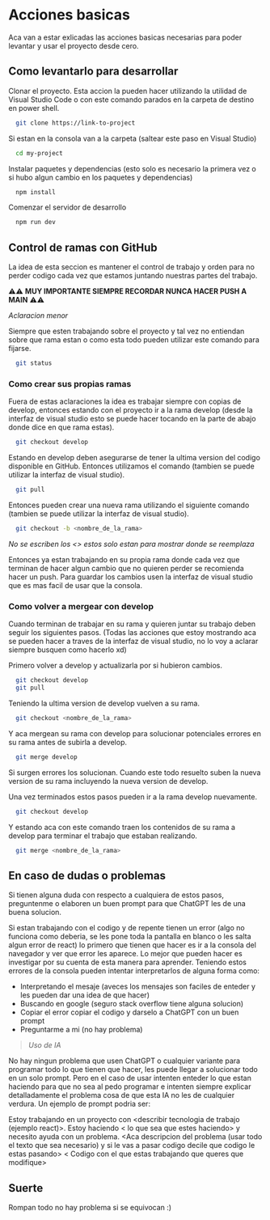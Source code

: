 # Acciones basicas

Aca van a estar exlicadas las acciones basicas necesarias para poder levantar y usar el proyecto desde cero.




## Como levantarlo para desarrollar

Clonar el proyecto. Esta accion la pueden hacer utilizando la utilidad de Visual Studio Code o con este comando parados en la carpeta de destino en power shell.

```bash
  git clone https://link-to-project
```

Si estan en la consola van a la carpeta (saltear este paso en Visual Studio)

```bash
  cd my-project
```

Instalar paquetes y dependencias (esto solo es necesario la primera vez o si hubo algun cambio en los paquetes y dependencias)

```bash
  npm install
```

Comenzar el servidor de desarrollo

```bash
  npm run dev
```


## Control de ramas con GitHub

La idea de esta seccion es mantener el control de trabajo y orden para no perder codigo cada vez que estamos juntando nuestras partes del trabajo. 

⚠️⚠️ **MUY IMPORTANTE SIEMPRE RECORDAR NUNCA HACER PUSH A MAIN** ⚠️⚠️

*Aclaracion menor*

Siempre que esten trabajando sobre el proyecto y tal vez no entiendan sobre que rama estan o como esta todo pueden utilizar este comando para fijarse.

```bash
  git status
```

### Como crear sus propias ramas

Fuera de estas aclaraciones la idea es trabajar siempre con copias de develop, entonces estando con el proyecto ir a la rama develop (desde la interfaz de visual studio esto se puede hacer tocando en la parte de abajo donde dice en que rama estas).

```bash
  git checkout develop
```

Estando en develop deben asegurarse de tener la ultima version del codigo disponible en GitHub. Entonces utilizamos el comando (tambien se puede utilizar la interfaz de visual studio).

```bash
  git pull
```

Entonces pueden crear una nueva rama utilizando el siguiente comando (tambien se puede utilizar la interfaz de visual studio).

```bash
  git checkout -b <nombre_de_la_rama>
```
*No se escriben los <> estos solo estan para mostrar donde se reemplaza*

Entonces ya estan trabajando en su propia rama donde cada vez que terminan de hacer algun cambio que no quieren perder se recomienda hacer un push. Para guardar los cambios usen la interfaz de visual studio que es mas facil de usar que la consola.

### Como volver a mergear con develop

Cuando terminan de trabajar en su rama y quieren juntar su trabajo deben seguir los siguientes pasos. (Todas las acciones que estoy mostrando aca se pueden hacer a traves de la interfaz de visual studio, no lo voy a aclarar siempre busquen como hacerlo xd)

Primero volver a develop y actualizarla por si hubieron cambios.

```bash
  git checkout develop
  git pull
```

Teniendo la ultima version de develop vuelven a su rama.

```bash
  git checkout <nombre_de_la_rama>
```

Y aca mergean su rama con develop para solucionar potenciales errores en su rama antes de subirla a develop. 

```bash
  git merge develop
```

Si surgen errores los solucionan. Cuando este todo resuelto suben la nueva version de su rama incluyendo la nueva version de develop. 

Una vez terminados estos pasos pueden ir a la rama develop nuevamente.

```bash
  git checkout develop
```
Y estando aca con este comando traen los contenidos de su rama a develop para terminar el trabajo que estaban realizando. 

```bash
  git merge <nombre_de_la_rama>
```


## En caso de dudas o problemas

Si tienen alguna duda con respecto a cualquiera de estos pasos, preguntenme o elaboren un buen prompt para que ChatGPT les de una buena solucion.

Si estan trabajando con el codigo y de repente tienen un error (algo no funciona como deberia, se les pone toda la pantalla en blanco o les salta algun error de react) lo primero que tienen que hacer es ir a la consola del navegador y ver que error les aparece. Lo mejor que pueden hacer es investigar por su cuenta de esta manera para aprender. Teniendo estos errores de la consola pueden intentar interpretarlos de alguna forma como:

- Interpretando el mesaje (aveces los mensajes son faciles de enteder y les pueden dar una idea de que hacer)
- Buscando en google (seguro stack overflow tiene alguna solucion)
- Copiar el error copiar el codigo y darselo a ChatGPT con un buen prompt
- Preguntarme a mi (no hay problema)

> *Uso de IA*

No hay ningun problema que usen ChatGPT o cualquier variante para programar todo lo que tienen que hacer, les puede llegar a solucionar todo en un solo prompt. Pero en el caso de usar intenten enteder lo que estan haciendo para que no sea al pedo programar e intenten siempre explicar detalladamente el problema cosa de que esta IA no les de cualquier verdura. Un ejemplo de prompt podria ser:


Estoy trabajando en un proyecto con <describir tecnologia de trabajo (ejemplo react)>. Estoy haciendo < lo que sea que estes haciendo> y necesito ayuda con un problema. <Aca descripcion del problema (usar todo el texto que sea necesario) y si le vas a pasar codigo decile que codigo le estas pasando> < Codigo con el que estas trabajando que queres que modifique>



## Suerte

Rompan todo no hay problema si se equivocan :)


